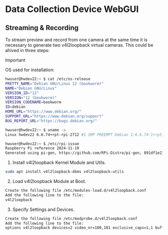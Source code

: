 # Data Collection Device WebGUI

## Streaming & Recording
To stream preview and record from one camera at the same time it is necessary to generate two v4l2loopback virtual cameras. This could be ahived in three steps:

> [!IMPORTANT]
> OS used for installation:
> ```bash
> hwuser@hwdev22:~ $ cat /etc/os-release
> PRETTY_NAME="Debian GNU/Linux 12 (bookworm)"
> NAME="Debian GNU/Linux"
> VERSION_ID="12"
> VERSION="12 (bookworm)"
> VERSION_CODENAME=bookworm
> ID=debian
> HOME_URL="https://www.debian.org/"
> SUPPORT_URL="https://www.debian.org/support"
> BUG_REPORT_URL="https://bugs.debian.org/"
> 
> hwuser@hwdev22:~ $ uname -a
> Linux hwdev22 6.6.74+rpt-rpi-2712 #1 SMP PREEMPT Debian 1:6.6.74-1+rpt1 (2025-01-27) aarch64 GNU/Linux
> 
> hwuser@hwdev22:~ $ /etc/rpi-issue
> Raspberry Pi reference 2024-11-19
> Generated using pi-gen, https://github.com/RPi-Distro/pi-gen, 891df1e21ed2b6099a2e6a13e26c91dea44b34d4, stage4
> ```


1. Install v4l2loopback Kernel Module and Utils.
```bash
sudo apt install v4l2loopback-dkms v4l2loopback-utils
```

2. Load v4l2loopback Module at Boot.
```bash
Create the following file /etc/modules-load.d/v4l2loopback.conf
Add the following line to the file:
v4l2loopback
```

3. Specify Settings and Devices.
```bash
Create the following file /etc/modprobe.d/v4l2loopback.conf
Add the following line to the file:
options v4l2loopback devices=2 video_nr=100,101 exclusive_caps=1,1 buffers=4
```

